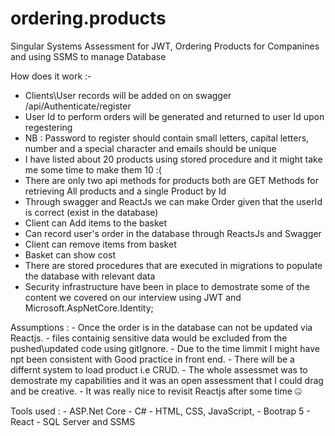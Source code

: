 # ordering.products
Singular Systems Assessment for JWT, Ordering Products for Companines and using SSMS to manage Database

How does it work  :-
  - Clients\User records will be added on on swagger /api/Authenticate/register
  - User Id to perform orders will be generated and returned to user Id upon regestering
  - NB : Password to register should contain small letters, capital letters, number and a special character and emails should be unique
  - I have listed about 20 products using stored procedure and it might take me some time to make them 10 :(
  - There are only two api methods for products both are GET Methods for retrieving All products and a single Product by Id
  - Through swagger and ReactJs we can make Order given that the userId is correct (exist in the database)
  - Client can Add items to the basket
  - Can record user's order in the database through ReactsJs and Swagger
  - Client can remove items from basket
  - Basket can show cost
  - There are stored procedures that are executed in migrations to populate the database with relevant data
  - Security infrastructure have been in place to demostrate some of the content we covered on our interview using JWT and Microsoft.AspNetCore.Identity;
  
  Assumptions :
      - Once the order is in the database can not be updated via Reactjs.
    - files containig sensitive data would be excluded from the pushed\updated code using gitIgnore.
    - Due to the time limmit I might have npt been consistent with Good practice in front end.
    - There will be a differnt system to load product i.e CRUD.
    - The whole assessmet was to demostrate my capabilities and it was an open assessment that I could drag and be creative.
    - It was really nice to revisit Reactjs after some time 🤐
    
  Tools used :
    - ASP.Net Core
    - C#
    - HTML, CSS, JavaScript,
    - Bootrap 5
    - React
    - SQL Server and SSMS
